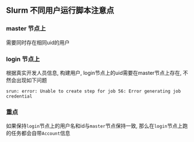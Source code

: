 ## Slurm 不同用户运行脚本注意点

### master 节点上

需要同时存在相同uid的用户

### login 节点上

根据真实开发人员信息, 构建用户, login节点上的uid需要在master节点上存在, 不然会出现如下问题

```
srun: error: Unable to create step for job 56: Error generating job credential
```

### 重点

如果保持`login`节点上的用户名和id与`master`节点保持一致, 那么在`login`节点上跑的任务都会自带`Account`信息